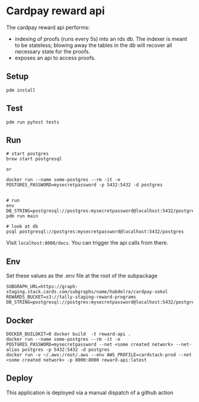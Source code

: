 # Cardpay reward api

The cardpay reward api performs:
- indexing of proofs (runs every 5s) into an rds db. The indexer is meant to be stateless; blowing away the tables in the db will recover all necessary state for the proofs. 
- exposes an api to access proofs.

## Setup


    pdm install

## Test

    pdm run pytest tests

## Run

    # start postgres 
    brew start postgresql
    
    or 
    
    docker run --name some-postgres --rm -it -e POSTGRES_PASSWORD=mysecretpassword -p 5432:5432 -d postgres
    
    
    # run 
    env DB_STRING=postgresql://postgres:mysecretpassword@localhost:5432/postgres  pdm run main 
    
    # look at db
    psql postgresql://postgres:mysecretpassword@localhost:5432/postgres

Visit `localhost:8000/docs`. You can trigger the api calls from there. 
    
## Env 

Set these values as the .env file at the root of the subpackage
    
    SUBGRAPH_URL=https://graph-staging.stack.cards.com/subgraphs/name/habdelra/cardpay-sokol
    REWARDS_BUCKET=s3://tally-staging-reward-programs
    DB_STRING=postgresql://postgres:mysecretpassword@localhost:5432/postgres


## Docker

    DOCKER_BUILDKIT=0 docker build  -t reward-api .
    docker run --name some-postgres --rm -it -e POSTGRES_PASSWORD=mysecretpassword --net <some created network> --net-alias postgres -p 5432:5432 -d postgres
    docker run -v ~/.aws:/root/.aws --env AWS_PROFILE=cardstack-prod --net <some created network> -p 8000:8000 reward-api:latest

## Deploy 

This application is deployed via a manual dispatch of a github action 
